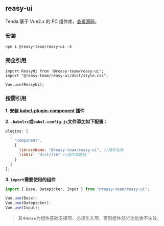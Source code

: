 ## reasy-ui

Tenda 基于 Vue2.x 的 PC 组件库，[查看源码](https://github.com/reasyTeam/Reasy-UI)。

### 安装

```
npm i @reasy-team/reasy-ui -S
```

### 完全引用

```
import ReasyUi from '@reasy-team/reasy-ui';
import "@reasy-team/reasy-ui/dist/style.css";

Vue.use(ReasyUi);
```

### 按需引用

**1. 安装 [babel-plugin-component](https://www.npmjs.com/package/babel-plugin-component) 插件**

**2. `.babelrc`或`babel.config.js`文件添加如下配置：**

```js
plugins: [
  [
    "component",
    {
      libraryName: "@reasy-team/reasy-ui", //插件名称
      libDir: "dist/lib" //插件库路径
    }
  ]
];
```

**3. `import`需要使用的组件**

```js
import { Base, Datepicker, Input } from "@reasy-team/reasy-ui";

Vue.use(Base);
Vue.use(Datepicker);
Vue.use(Input);
```

> 其中`Base`为组件基础支撑项，必须引入项，否则组件部分功能会不生效。
